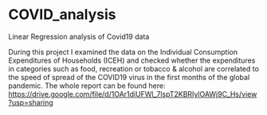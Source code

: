 # COVID_analysis
Linear Regression analysis of Covid19 data

During this project I examined the data on the Individual Consumption Expenditures of Households (ICEH) and checked whether the expenditures in categories such as food, recreation or tobacco & alcohol are correlated to the speed of spread of the COVID19 virus in the first months of the global pandemic. 
The whole report can be found here: https://drive.google.com/file/d/1OAr1diUFWl_7lspT2KBRIylOAWj9C_Hs/view?usp=sharing
